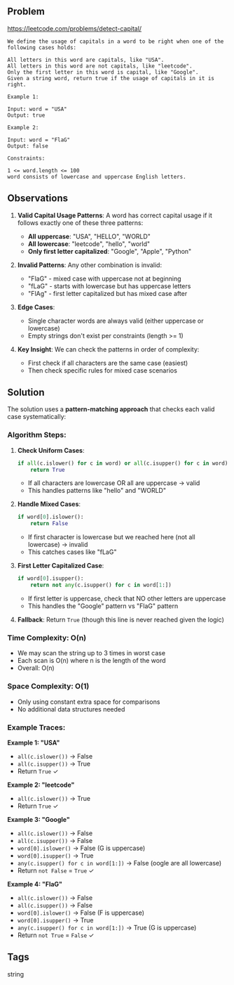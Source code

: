 ## Problem

https://leetcode.com/problems/detect-capital/

```
We define the usage of capitals in a word to be right when one of the following cases holds:

All letters in this word are capitals, like "USA".
All letters in this word are not capitals, like "leetcode".
Only the first letter in this word is capital, like "Google".
Given a string word, return true if the usage of capitals in it is right.

Example 1:

Input: word = "USA"
Output: true

Example 2:

Input: word = "FlaG"
Output: false

Constraints:

1 <= word.length <= 100
word consists of lowercase and uppercase English letters.
```

## Observations

1. **Valid Capital Usage Patterns**: A word has correct capital usage if it follows exactly one of these three patterns:
   - **All uppercase**: "USA", "HELLO", "WORLD"  
   - **All lowercase**: "leetcode", "hello", "world"
   - **Only first letter capitalized**: "Google", "Apple", "Python"

2. **Invalid Patterns**: Any other combination is invalid:
   - "FlaG" - mixed case with uppercase not at beginning
   - "fLaG" - starts with lowercase but has uppercase letters
   - "FlAg" - first letter capitalized but has mixed case after

3. **Edge Cases**:
   - Single character words are always valid (either uppercase or lowercase)
   - Empty strings don't exist per constraints (length >= 1)

4. **Key Insight**: We can check the patterns in order of complexity:
   - First check if all characters are the same case (easiest)
   - Then check specific rules for mixed case scenarios

## Solution

The solution uses a **pattern-matching approach** that checks each valid case systematically:

### Algorithm Steps:

1. **Check Uniform Cases**: 
   ```python
   if all(c.islower() for c in word) or all(c.isupper() for c in word):
       return True
   ```
   - If all characters are lowercase OR all are uppercase → valid
   - This handles patterns like "hello" and "WORLD"

2. **Handle Mixed Cases**:
   ```python
   if word[0].islower():
       return False
   ```
   - If first character is lowercase but we reached here (not all lowercase) → invalid
   - This catches cases like "fLaG"

3. **First Letter Capitalized Case**:
   ```python
   if word[0].isupper():
       return not any(c.isupper() for c in word[1:])
   ```
   - If first letter is uppercase, check that NO other letters are uppercase
   - This handles the "Google" pattern vs "FlaG" pattern

4. **Fallback**: Return `True` (though this line is never reached given the logic)

### Time Complexity: O(n)
- We may scan the string up to 3 times in worst case
- Each scan is O(n) where n is the length of the word
- Overall: O(n)

### Space Complexity: O(1)
- Only using constant extra space for comparisons
- No additional data structures needed

### Example Traces:

**Example 1: "USA"**
- `all(c.islower())` → False
- `all(c.isupper())` → True
- Return `True` ✓

**Example 2: "leetcode"** 
- `all(c.islower())` → True
- Return `True` ✓

**Example 3: "Google"**
- `all(c.islower())` → False  
- `all(c.isupper())` → False
- `word[0].islower()` → False (G is uppercase)
- `word[0].isupper()` → True
- `any(c.isupper() for c in word[1:])` → False (oogle are all lowercase)
- Return `not False` = `True` ✓

**Example 4: "FlaG"**
- `all(c.islower())` → False
- `all(c.isupper())` → False  
- `word[0].islower()` → False (F is uppercase)
- `word[0].isupper()` → True
- `any(c.isupper() for c in word[1:])` → True (G is uppercase)
- Return `not True` = `False` ✓

## Tags

string